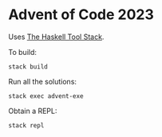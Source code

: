 # Advent of Code 2023

Uses [The Haskell Tool Stack](https://docs.haskellstack.org/en/stable/).

To build:
```
stack build
```

Run all the solutions:
```
stack exec advent-exe
```

Obtain a REPL:
```
stack repl
```